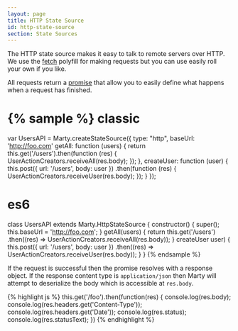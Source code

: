 ```yaml
---
layout: page
title: HTTP State Source
id: http-state-source
section: State Sources
---
```


The HTTP state source makes it easy to talk to remote servers over HTTP. We use the [fetch](https://github.com/github/fetch) polyfill for making requests but you can use easily roll your own if you like.

All requests return a [promise](https://promisesaplus.com/) that allow you to easily define what happens when a request has finished.

{% sample %}
classic
=======
var UsersAPI = Marty.createStateSource({
  type: "http",
  baseUrl: 'http://foo.com'
  getAll: function (users) {
    return this.get('/users').then(function (res) {
      UserActionCreators.receiveAll(res.body);
    });
  },
  createUser: function (user) {
    this.post({ url: '/users', body: user })
        .then(function (res) {
          UserActionCreators.receiveUser(res.body);
        });
  }
});

es6
===
class UsersAPI extends Marty.HttpStateSource {
  constructor() {
    super();
    this.baseUrl = 'http://foo.com';
  }
  getAll(users) {
    return this.get('/users')
               .then((res) => UserActionCreators.receiveAll(res.body));
  }
  createUser user) {
    this.post({ url: '/users', body: user })
        .then((res) => UserActionCreators.receiveUser(res.body));
  }
}
{% endsample %}

If the request is successful then the promise resolves with a response object. If the response content type is ``application/json`` then Marty will attempt to deserialize the body which is accessible at ``res.body``.

{% highlight js %}
this.get('/foo').then(function(res) {
  console.log(res.body);
  console.log(res.headers.get('Content-Type'));
  console.log(res.headers.get('Date'));
  console.log(res.status);
  console.log(res.statusText);
})
{% endhighlight %}